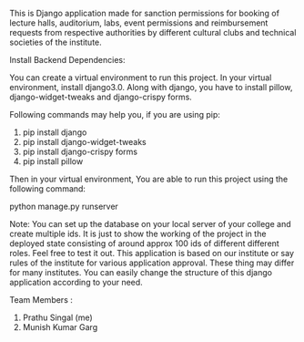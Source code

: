 This is Django application made for sanction permissions for booking of lecture halls, auditorium, labs, event permissions and reimbursement requests from respective authorities by different cultural clubs and technical societies of the institute.

Install Backend Dependencies:

You can create a virtual environment to run this project. In your virtual environment, install django3.0. Along with django, you have to install pillow, django-widget-tweaks and django-crispy forms.

Following commands may help you, if you are using pip:

1) pip install django
2) pip install django-widget-tweaks
3) pip install django-crispy forms
4) pip install pillow

Then in your virtual environment, You are able to run this project using the following command:

python manage.py runserver



Note: You can set up the database on your local server of your college and create multiple ids. It is just to show the working of the project in the deployed state consisting of around approx 100 ids of different different roles. Feel free to test it out.
This application is based on our institute or say rules of the institute for various application approval. These thing may differ for many institutes. You can easily change the structure of this django application according to your need.



Team Members :

1) Prathu Singal (me)
2) Munish Kumar Garg
